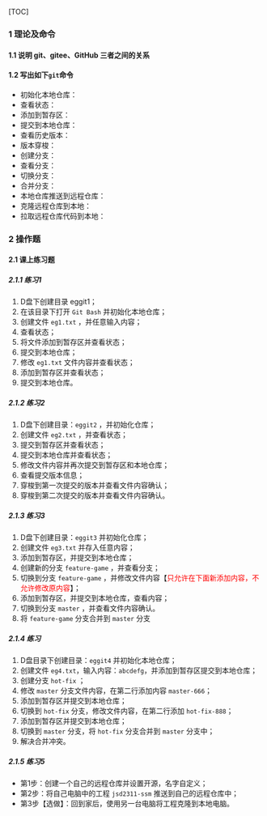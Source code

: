 [TOC]

### 1 理论及命令

#### 1.1 说明 git、gitee、GitHub 三者之间的关系

#### 1.2 写出如下`git`命令

- 初始化本地仓库：
- 查看状态：
- 添加到暂存区：
- 提交到本地仓库：
- 查看历史版本：
- 版本穿梭：
- 创建分支：
- 查看分支：
- 切换分支：
- 合并分支：
- 本地仓库推送到远程仓库：
- 克隆远程仓库到本地：
- 拉取远程仓库代码到本地：

### 2 操作题

#### 2.1 课上练习题

##### 2.1.1 练习1

1. D盘下创建目录 eggit1；
2. 在该目录下打开 `Git Bash` 并初始化本地仓库；
3. 创建文件 `eg1.txt` ，并任意输入内容；
4. 查看状态；
5. 将文件添加到暂存区并查看状态；
6. 提交到本地仓库；
7. 修改 `eg1.txt` 文件内容并查看状态；
8. 添加到暂存区并查看状态；
9. 提交到本地仓库。

##### 2.1.2 练习2

1. D盘下创建目录：`eggit2` ，并初始化仓库；
2. 创建文件 `eg2.txt` ，并查看状态；
3. 提交到暂存区并查看状态；
4. 提交到本地仓库并查看状态；
5. 修改文件内容并再次提交到暂存区和本地仓库；
6. 查看提交版本信息；
7. 穿梭到第一次提交的版本并查看文件内容确认；
8. 穿梭到第二次提交的版本并查看文件内容确认。

##### 2.1.3 练习3

1. D盘下创建目录：`eggit3` 并初始化仓库；
2. 创建文件 `eg3.txt` 并存入任意内容；
3. 添加到暂存区，并提交到本地仓库；
4. 创建新的分支 `feature-game` ，并查看分支；
5. 切换到分支 `feature-game` ，并修改文件内容【<font color=red>只允许在下面新添加内容，不允许修改原内容</font>】；
6. 添加到暂存区，并提交到本地仓库，查看内容；
7. 切换到分支 `master` ，并查看文件内容确认。
8. 将 `feature-game` 分支合并到 `master` 分支

##### 2.1.4 练习

1. D盘目录下创建目录：`eggit4` 并初始化本地仓库；
2. 创建文件 `eg4.txt`，输入内容：`abcdefg`，并添加到暂存区提交到本地仓库；
3. 创建分支 `hot-fix` ；
4. 修改 `master` 分支文件内容，在第二行添加内容 `master-666`；
5. 添加到暂存区并提交到本地仓库；
6. 切换到 `hot-fix` 分支，修改文件内容，在第二行添加 `hot-fix-888`；
7. 添加到暂存区并提交到本地仓库；
8. 切换到 `master` 分支，将 `hot-fix` 分支合并到 `master` 分支中；
9. 解决合并冲突。

##### 2.1.5 练习5

* 第1步：创建一个自己的远程仓库并设置开源，名字自定义；
* 第2步：将自己电脑中的工程 `jsd2311-ssm` 推送到自己的远程仓库中；
* 第3步【选做】：回到家后，使用另一台电脑将工程克隆到本地电脑。







